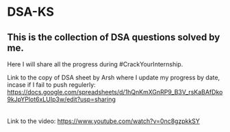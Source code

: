 # DSA-KS
## This is the collection of DSA questions solved by me.
Here I will share all the progress during #CrackYourInternship.

Link to the copy of DSA sheet by Arsh where I update my progress by date, incase if I fail to push regulerly: https://docs.google.com/spreadsheets/d/1hQnKmXGnRP9_B3V_rsKaBAfDko9kJpYPlot6xLUIp3w/edit?usp=sharing <br><br><br>
Link to the video: https://www.youtube.com/watch?v=0nc8gzpkkSY
